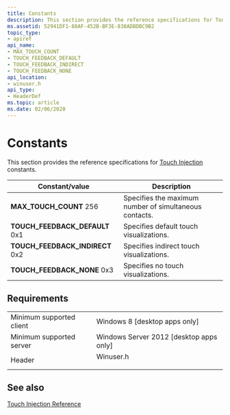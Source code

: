 ```yaml
---
title: Constants
description: This section provides the reference specifications for Touch Injection constants.
ms.assetid: 52941DF1-88AF-452B-BF3E-838ADBDBC9B2
topic_type:
- apiref
api_name:
- MAX_TOUCH_COUNT
- TOUCH_FEEDBACK_DEFAULT
- TOUCH_FEEDBACK_INDIRECT
- TOUCH_FEEDBACK_NONE
api_location:
- winuser.h
api_type:
- HeaderDef
ms.topic: article
ms.date: 02/06/2020
---
```


# Constants

This section provides the reference specifications for [Touch Injection](touch-injection-portal.md) constants.

| Constant/value | Description |
|---|---|
| **MAX_TOUCH_COUNT** 256                            | Specifies the maximum number of simultaneous contacts.<br/> |
| **TOUCH_FEEDBACK_DEFAULT** 0x1    | Specifies default touch visualizations.<br/>                |
| **TOUCH_FEEDBACK_INDIRECT** 0x2 | Specifies indirect touch visualizations.<br/>               |
| **TOUCH_FEEDBACK_NONE** 0x3             | Specifies no touch visualizations.<br/>                     |

## Requirements

|                                     |                                                                                      |
|-------------------------------------|--------------------------------------------------------------------------------------|
| Minimum supported client<br/> | Windows 8 \[desktop apps only\]<br/>                                           |
| Minimum supported server<br/> | Windows Server 2012 \[desktop apps only\]<br/>                                 |
| Header<br/>                   | <dl> <dt>Winuser.h |

## See also

[Touch Injection Reference](touch-injection-reference.md)
